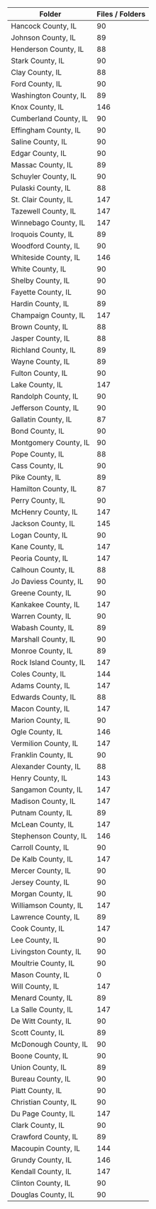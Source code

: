 | Folder                 |   Files / Folders |
|------------------------|-------------------|
| Hancock County, IL     |                90 |
| Johnson County, IL     |                89 |
| Henderson County, IL   |                88 |
| Stark County, IL       |                90 |
| Clay County, IL        |                88 |
| Ford County, IL        |                90 |
| Washington County, IL  |                89 |
| Knox County, IL        |               146 |
| Cumberland County, IL  |                90 |
| Effingham County, IL   |                90 |
| Saline County, IL      |                90 |
| Edgar County, IL       |                90 |
| Massac County, IL      |                89 |
| Schuyler County, IL    |                90 |
| Pulaski County, IL     |                88 |
| St. Clair County, IL   |               147 |
| Tazewell County, IL    |               147 |
| Winnebago County, IL   |               147 |
| Iroquois County, IL    |                89 |
| Woodford County, IL    |                90 |
| Whiteside County, IL   |               146 |
| White County, IL       |                90 |
| Shelby County, IL      |                90 |
| Fayette County, IL     |                90 |
| Hardin County, IL      |                89 |
| Champaign County, IL   |               147 |
| Brown County, IL       |                88 |
| Jasper County, IL      |                88 |
| Richland County, IL    |                89 |
| Wayne County, IL       |                89 |
| Fulton County, IL      |                90 |
| Lake County, IL        |               147 |
| Randolph County, IL    |                90 |
| Jefferson County, IL   |                90 |
| Gallatin County, IL    |                87 |
| Bond County, IL        |                90 |
| Montgomery County, IL  |                90 |
| Pope County, IL        |                88 |
| Cass County, IL        |                90 |
| Pike County, IL        |                89 |
| Hamilton County, IL    |                87 |
| Perry County, IL       |                90 |
| McHenry County, IL     |               147 |
| Jackson County, IL     |               145 |
| Logan County, IL       |                90 |
| Kane County, IL        |               147 |
| Peoria County, IL      |               147 |
| Calhoun County, IL     |                88 |
| Jo Daviess County, IL  |                90 |
| Greene County, IL      |                90 |
| Kankakee County, IL    |               147 |
| Warren County, IL      |                90 |
| Wabash County, IL      |                89 |
| Marshall County, IL    |                90 |
| Monroe County, IL      |                89 |
| Rock Island County, IL |               147 |
| Coles County, IL       |               144 |
| Adams County, IL       |               147 |
| Edwards County, IL     |                88 |
| Macon County, IL       |               147 |
| Marion County, IL      |                90 |
| Ogle County, IL        |               146 |
| Vermilion County, IL   |               147 |
| Franklin County, IL    |                90 |
| Alexander County, IL   |                88 |
| Henry County, IL       |               143 |
| Sangamon County, IL    |               147 |
| Madison County, IL     |               147 |
| Putnam County, IL      |                89 |
| McLean County, IL      |               147 |
| Stephenson County, IL  |               146 |
| Carroll County, IL     |                90 |
| De Kalb County, IL     |               147 |
| Mercer County, IL      |                90 |
| Jersey County, IL      |                90 |
| Morgan County, IL      |                90 |
| Williamson County, IL  |               147 |
| Lawrence County, IL    |                89 |
| Cook County, IL        |               147 |
| Lee County, IL         |                90 |
| Livingston County, IL  |                90 |
| Moultrie County, IL    |                90 |
| Mason County, IL       |                 0 |
| Will County, IL        |               147 |
| Menard County, IL      |                89 |
| La Salle County, IL    |               147 |
| De Witt County, IL     |                90 |
| Scott County, IL       |                89 |
| McDonough County, IL   |                90 |
| Boone County, IL       |                90 |
| Union County, IL       |                89 |
| Bureau County, IL      |                90 |
| Piatt County, IL       |                90 |
| Christian County, IL   |                90 |
| Du Page County, IL     |               147 |
| Clark County, IL       |                90 |
| Crawford County, IL    |                89 |
| Macoupin County, IL    |               144 |
| Grundy County, IL      |               146 |
| Kendall County, IL     |               147 |
| Clinton County, IL     |                90 |
| Douglas County, IL     |                90 |